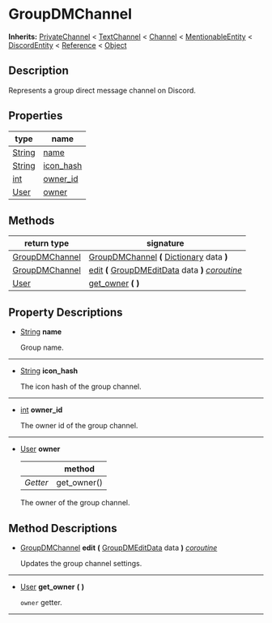   
# GroupDMChannel
  
**Inherits:** [PrivateChannel](./class_privatechannel.md) < [TextChannel](./class_textchannel.md) < [Channel](./class_channel.md) < [MentionableEntity](./class_mentionableentity.md) < [DiscordEntity](./class_discordentity.md) < [Reference](https://docs.godotengine.org/en/3.5/classes/class_reference.html) < [Object](https://docs.godotengine.org/en/3.5/classes/class_object.html)  
  
  
## Description
  
Represents a group direct message channel on Discord.  
  
## Properties
  
| type                                                                    | name                              |
|-------------------------------------------------------------------------|-----------------------------------|
| [String](https://docs.godotengine.org/en/3.5/classes/class_string.html) | [name](#property-name)            |
| [String](https://docs.godotengine.org/en/3.5/classes/class_string.html) | [icon\_hash](#property-icon-hash) |
| [int](https://docs.godotengine.org/en/3.5/classes/class_int.html)       | [owner\_id](#property-owner-id)   |
| [User](./class_user.md)                                                 | [owner](#property-owner)          |  
  
## Methods
  
| return type                                 | signature                                                                                                                                 |
|---------------------------------------------|-------------------------------------------------------------------------------------------------------------------------------------------|
| [GroupDMChannel](./class_groupdmchannel.md) | [GroupDMChannel](#method-GroupDMChannel) **(** [Dictionary](https://docs.godotengine.org/en/3.5/classes/class_dictionary.html) data **)** |
| [GroupDMChannel](./class_groupdmchannel.md) | [edit](#method-edit) **(** [GroupDMEditData](./class_groupdmeditdata.md) data **)** <u>_coroutine_</u>                                    |
| [User](./class_user.md)                     | [get\_owner](#method-get-owner) **(**  **)**                                                                                              |  
  
## Property Descriptions
  
- <a name="property-name"></a>[String](https://docs.godotengine.org/en/3.5/classes/class_string.html) **name**  
  
	Group name.  
________________

- <a name="property-icon-hash"></a>[String](https://docs.godotengine.org/en/3.5/classes/class_string.html) **icon_hash**  
  
	The icon hash of the group channel.  
________________

- <a name="property-owner-id"></a>[int](https://docs.godotengine.org/en/3.5/classes/class_int.html) **owner_id**  
  
	The owner id of the group channel.  
________________

- 	<a name="property-owner"></a>[User](./class_user.md) **owner**  
	  
	|          | method       |
	|----------|--------------|
	| *Getter* | get\_owner() |  
  
	The owner of the group channel.
  
  
## Method Descriptions
  
- <a name="method-edit"></a>[GroupDMChannel](./class_groupdmchannel.md) **edit** **(** [GroupDMEditData](./class_groupdmeditdata.md) data **)** <u>_coroutine_</u>  
  
	Updates the group channel settings.  
________________

- <a name="method-get-owner"></a>[User](./class_user.md) **get\_owner** **(**  **)**  
  
	`owner` getter.  
________________

  
